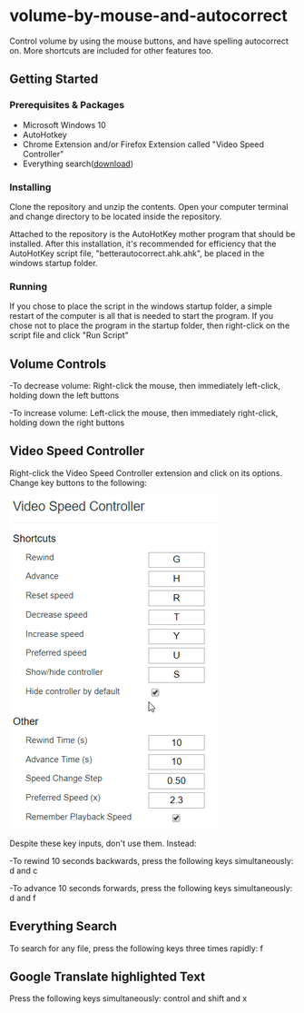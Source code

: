 # volume-by-mouse-and-autocorrect

Control volume by using the mouse buttons, and have spelling autocorrect on. More shortcuts are included for other features too.

## Getting Started

### Prerequisites & Packages

* Microsoft Windows 10
* AutoHotkey
* Chrome Extension and/or Firefox Extension called "Video Speed Controller"  
* Everything search(<a href="https://github.com/Wox-launcher/Wox/releases/download/v1.3.524/Everything-1.3.4.686.x64-Setup.exe/">download</a>)

### Installing

Clone the repository and unzip the contents. Open your computer terminal and change directory to be located inside the repository.

Attached to the repository is the AutoHotKey mother program that should be installed. After this installation, it's recommended for efficiency that the AutoHotKey script file,
"betterautocorrect.ahk.ahk", be placed in the windows startup folder.

### Running

If you chose to place the script in the windows startup folder, a simple restart of the computer is all that is needed to start the program. If you chose not to place the program in the startup folder, then right-click on the script file and click "Run Script"

## Volume Controls

-To decrease volume: Right-click the mouse, then immediately left-click, holding down the left buttons

-To increase volume: Left-click the mouse, then immediately right-click, holding down the right buttons

## Video Speed Controller

Right-click the Video Speed Controller extension and click on its options. Change key buttons to the following:

![alt text](https://github.com/glennsvel90/volume-by-mouse-and-autocorrect/blob/master/chrome_2018-11-16_20-58-19.png "Video Controls Preview")

Despite these key inputs, don't use them. Instead:

-To rewind 10 seconds backwards, press the following keys simultaneously:  d and c 

-To advance 10 seconds forwards, press the following keys simultaneously:  d and f 

## Everything Search

To search for any file, press the following keys three times rapidly: f

## Google Translate highlighted Text

Press the following keys simultaneously: control and shift and x


